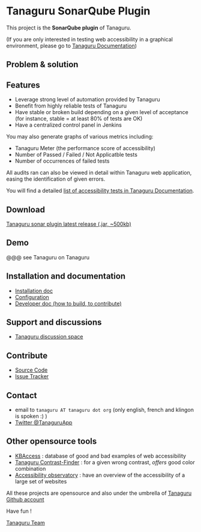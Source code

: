 # Tanaguru SonarQube Plugin

This project is the **SonarQube plugin** of Tanaguru. 

(If you are only interested in testing web accessibility in a graphical environment,
please go to [Tanaguru Documentation](http://tanaguru.readthedocs.org/))


## Problem & solution


## Features

* Leverage strong level of automation provided by Tanaguru
* Benefit from highly reliable tests of Tanaguru
* Have stable or broken build depending on a given level of acceptance 
(for instance, stable = at least 80% of tests are OK)
* Have a centralized control panel in Jenkins

You may also generate graphs of various metrics including:

* Tanaguru Meter (the performance score of accessibility)
* Number of Passed / Failed / Not Applicatble tests
* Number of occurrences of failed tests

All audits ran can also be viewed in detail within Tanaguru web application, easing the
identification of given errors.

You will find a detailed [list of accessibility tests in Tanaguru Documentation](http://tanaguru.readthedocs.org/).

## Download

[Tanaguru sonar plugin latest release (.jar, ~500kb)](http://download.tanaguru.org/Tanaguru-sonar-plugin/sonar-tanaguru-latest.jar)

## Demo

@@@ see Tanaguru on Tanaguru

## Installation and documentation

* [Installation doc](install.md)
* [Configuration](configuration.md)
* [Developer doc (how to build, to contribute)](developer-doc.md)

## Support and discussions

* [Tanaguru discussion space](http://discuss.tanaguru.org) 

## Contribute

- [Source Code](https://github.com/Tanaguru/sonar-tanaguru/)
- [Issue Tracker](https://github.com/Tanaguru/sonar-tanaguru/issues)

## Contact 

* email to `tanaguru AT tanaguru dot org` (only english, french and klingon is spoken :) ) 
* [Twitter @TanaguruApp](https://twitter.com/tanaguruapp)

## Other opensource tools

* [KBAccess](http://www.kbaccess.org/) : database of good and bad examples of web accessibility
* [Tanaguru Contrast-Finder](http://contrast-finder.tanaguru.com/) : for a given wrong contrast, *offers* good color combination
* [Accessibility observatory](http://observatoire-accessibilite.org/) : have an overview of the accessibility of a large set of websites
 
All these projects are opensource and also under the umbrella of [Tanaguru Github account](https://github.com/Tanaguru)

Have fun !

[Tanaguru Team](http://tanaguru.readthedocs.org/en/develop/tanaguru-team/)
